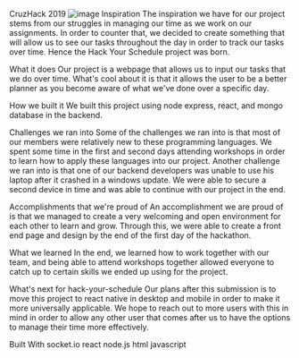 CruzHack 2019
![image](https://challengepost-s3-challengepost.netdna-ssl.com/photos/production/software_photos/000/746/088/datas/gallery.jpg)
Inspiration
The inspiration we have for our project stems from our struggles in managing our time as we work on our assignments. In order to counter that, we decided to create something that will allow us to see our tasks throughout the day in order to track our tasks over time. Hence the Hack Your Schedule project was born.

What it does
Our project is a webpage that allows us to input our tasks that we do over time. What's cool about it is that it allows the user to be a better planner as you become aware of what we've done over a specific day.

How we built it
We built this project using node express, react, and mongo database in the backend.

Challenges we ran into
Some of the challenges we ran into is that most of our members were relatively new to these programming languages. We spent some time in the first and second days attending workshops in order to learn how to apply these languages into our project. Another challenge we ran into is that one of our backend developers was unable to use his laptop after it crashed in a windows update. We were able to secure a second device in time and was able to continue with our project in the end.

Accomplishments that we're proud of
An accomplishment we are proud of is that we managed to create a very welcoming and open environment for each other to learn and grow. Through this, we were able to create a front end page and design by the end of the first day of the hackathon.

What we learned
In the end, we learned how to work together with our team, and being able to attend workshops together allowed everyone to catch up to certain skills we ended up using for the project.

What's next for hack-your-schedule
Our plans after this submission is to move this project to react native in desktop and mobile in order to make it more universally applicable. We hope to reach out to more users with this in mind in order to allow any other user that comes after us to have the options to manage their time more effectively.

Built With
socket.io
react
node.js
html
javascript
